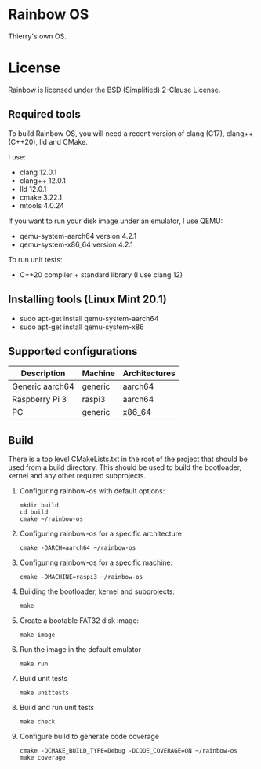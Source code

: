 Rainbow OS
==========

Thierry's own OS.


License
=======

Rainbow is licensed under the BSD (Simplified) 2-Clause License.


Required tools
--------------

To build Rainbow OS, you will need a recent version of clang (C17), clang++ (C++20), lld and CMake.

I use:

* clang 12.0.1
* clang++ 12.0.1
* lld 12.0.1
* cmake 3.22.1
* mtools 4.0.24

If you want to run your disk image under an emulator, I use QEMU:

* qemu-system-aarch64 version 4.2.1
* qemu-system-x86_64 version 4.2.1

To run unit tests:

* C++20 compiler + standard library (I use clang 12)


Installing tools (Linux Mint 20.1)
----------------------------------

* sudo apt-get install qemu-system-aarch64
* sudo apt-get install qemu-system-x86


Supported configurations
------------------------

| Description       | Machine | Architectures |
|-------------------|---------|---------------|
| Generic aarch64   | generic |   aarch64     |
| Raspberry Pi 3    | raspi3  |   aarch64     |
| PC                | generic |   x86_64      |


Build
-----

There is a top level CMakeLists.txt in the root of the project that should be used from a build directory.
This should be used to build the bootloader, kernel and any other required subprojects.

1) Configuring rainbow-os with default options:

    ```
    mkdir build
    cd build
    cmake ~/rainbow-os
    ```

2) Configuring rainbow-os for a specific architecture

    ```
    cmake -DARCH=aarch64 ~/rainbow-os
    ```

3) Configuring rainbow-os for a specific machine:

    ```
    cmake -DMACHINE=raspi3 ~/rainbow-os
    ```


4) Building the bootloader, kernel and subprojects:

    ```
    make
    ```

5) Create a bootable FAT32 disk image:

    ```
    make image
    ```

6) Run the image in the default emulator

    ```
    make run
    ```

7) Build unit tests
    ```
    make unittests
    ```

8) Build and run unit tests

    ```
    make check
    ```

9) Configure build to generate code coverage
    ```
    cmake -DCMAKE_BUILD_TYPE=Debug -DCODE_COVERAGE=ON ~/rainbow-os
    make coverage
    ```
